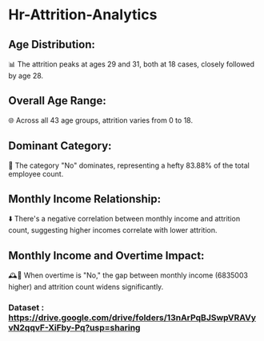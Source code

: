 # Hr-Attrition-Analytics

## Age Distribution:

📊 The attrition peaks at ages 29 and 31, both at 18 cases, closely followed by age 28.

## Overall Age Range:

🌐 Across all 43 age groups, attrition varies from 0 to 18.

## Dominant Category:

👥 The category "No" dominates, representing a hefty 83.88% of the total employee count.

## Monthly Income Relationship:

⬇️ There's a negative correlation between monthly income and attrition count, suggesting higher incomes correlate with lower attrition.

## Monthly Income and Overtime Impact:

🕰️💼 When overtime is "No," the gap between monthly income (6835003 higher) and attrition count widens significantly.

### Dataset : https://drive.google.com/drive/folders/13nArPqBJSwpVRAVyvN2qqvF-XiFby-Pq?usp=sharing 
